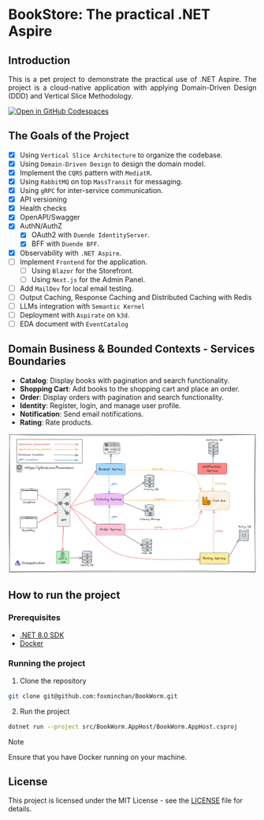 # BookStore: The practical .NET Aspire

## Introduction

<p align="justify">
This is a pet project to demonstrate the practical use of .NET Aspire. The project is a cloud-native application with applying Domain-Driven Design (DDD) and Vertical Slice Methodology.
</p>

<div>
  <a href="https://codespaces.new/foxminchan/BookWorm?quickstart=1">
    <img alt="Open in GitHub Codespaces" src="https://github.com/codespaces/badge.svg">
  </a>
</div>

## The Goals of the Project

- [x] Using `Vertical Slice Architecture` to organize the codebase.
- [x] Using `Domain-Driven Design` to design the domain model.
- [x] Implement the `CQRS` pattern with `MediatR`.
- [x] Using `RabbitMQ` on top `MassTransit` for messaging.
- [x] Using `gRPC` for inter-service communication.
- [x] API versioning
- [x] Health checks
- [x] OpenAPI/Swagger
- [x] AuthN/AuthZ
  - [x] OAuth2 with `Duende IdentityServer`.
  - [x] BFF with `Duende BFF`.
- [x] Observability with `.NET Aspire`.
- [ ] Implement `Frontend` for the application.
  - [ ] Using `Blazor` for the Storefront.
  - [ ] Using `Next.js` for the Admin Panel.
- [ ] Add `MailDev` for local email testing.
- [ ] Output Caching, Response Caching and Distributed Caching with Redis
- [ ] LLMs integration with `Semantic Kernel`
- [ ] Deployment with `Aspirate` on `k3d`.
- [ ] EDA document with `EventCatalog`

## Domain Business & Bounded Contexts - Services Boundaries

- **Catalog**: Display books with pagination and search functionality.
- **Shopping Cart**: Add books to the shopping cart and place an order.
- **Order**: Display orders with pagination and search functionality.
- **Identity**: Register, login, and manage user profile.
- **Notification**: Send email notifications.
- **Rating**: Rate products.

![Domain Business & Bounded Contexts](docs/architechture.png)

## How to run the project

### Prerequisites

- [.NET 8.0 SDK](https://dotnet.microsoft.com/download/dotnet/8.0)
- [Docker](https://www.docker.com/products/docker-desktop)

### Running the project

1. Clone the repository

```bash
git clone git@github.com:foxminchan/BookWorm.git
```

2. Run the project

```bash
dotnet run --project src/BookWorm.AppHost/BookWorm.AppHost.csproj
```

> [!NOTE]
> Ensure that you have Docker running on your machine.

## License

This project is licensed under the MIT License - see the [LICENSE](LICENSE) file for details.
